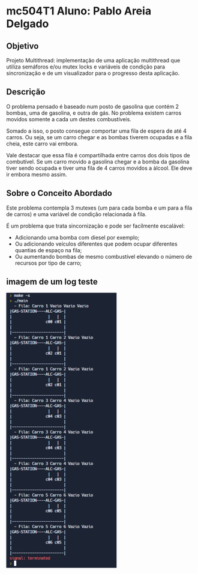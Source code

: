 # mc504T1 Aluno: Pablo Areia Delgado

## Objetivo

Projeto Multithread:  implementação de uma aplicação multithread que utiliza semáforos e/ou mutex locks e variáveis de condição para sincronização e de um visualizador para o progresso desta aplicação.

## Descrição

O problema pensado é baseado num posto de gasolina que contém 2 bombas, uma de gasolina, e outra de gás. No problema existem carros movidos somente a cada um destes combustíveis.

Somado a isso, o posto consegue comportar uma fila de espera de até 4 carros. Ou seja, se um carro chegar e as bombas tiverem ocupadas e a fila cheia, este carro vai embora.

Vale destacar que essa fila é compartilhada entre carros dos dois tipos de combutível. Se um carro movido a gasolina chegar e a bomba da gasolina tiver sendo ocupada e tiver uma fila de 4 carros movidos a àlcool. Ele deve ir embora mesmo assim.

## Sobre o Conceito Abordado

Este problema contempla 3 mutexes (um para cada bomba e um para a fila de carros) e uma variável de condição relacionada à fila.

É um problema que trata sincornização e pode ser facilmente escalável:
 - Adicionando uma bomba com diesel por exemplo;
 - Ou adicionando veículos diferentes que podem ocupar diferentes quantias de espaço na fila;
 - Ou aumentando bombas de mesmo combustível elevando o número de recursos por tipo de carro;

## imagem de um log teste
![imagem](./logs.jpg)
